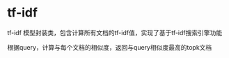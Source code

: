 # tf-idf
tf-idf 模型封装类，包含计算所有文档的tf-idf值，实现了基于tf-idf搜索引擎功能  

根据query，计算与每个文档的相似度，返回与query相似度最高的topk文档
